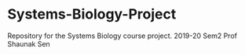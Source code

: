 # Systems-Biology-Project
Repository for the Systems Biology course project. 2019-20 Sem2 Prof Shaunak Sen
